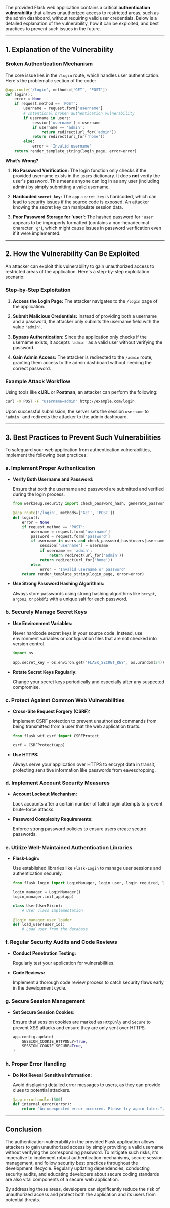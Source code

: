 The provided Flask web application contains a critical **authentication vulnerability** that allows unauthorized access to restricted areas, such as the admin dashboard, without requiring valid user credentials. Below is a detailed explanation of the vulnerability, how it can be exploited, and best practices to prevent such issues in the future.

---

## **1. Explanation of the Vulnerability**

### **Broken Authentication Mechanism**

The core issue lies in the `/login` route, which handles user authentication. Here's the problematic section of the code:

```python
@app.route('/login', methods=['GET', 'POST'])
def login():
    error = None
    if request.method == 'POST':
        username = request.form['username']
        # Intentional broken authentication vulnerability
        if username in users:
            session['username'] = username
            if username == 'admin':
                return redirect(url_for('admin'))
            return redirect(url_for('home'))
        else:
            error = 'Invalid username'
    return render_template_string(login_page, error=error)
```

**What’s Wrong?**

1. **No Password Verification:** The login function only checks if the provided username exists in the `users` dictionary. It does **not** verify the user's password. This means anyone can log in as any user (including admin) by simply submitting a valid username.

2. **Hardcoded `secret_key`:** The `app.secret_key` is hardcoded, which can lead to security issues if the source code is exposed. An attacker knowing the secret key can manipulate session data.

3. **Poor Password Storage for 'user':** The hashed password for `'user'` appears to be improperly formatted (contains a non-hexadecimal character `'g'`), which might cause issues in password verification even if it were implemented.

---

## **2. How the Vulnerability Can Be Exploited**

An attacker can exploit this vulnerability to gain unauthorized access to restricted areas of the application. Here's a step-by-step exploitation scenario:

### **Step-by-Step Exploitation**

1. **Access the Login Page:** The attacker navigates to the `/login` page of the application.

2. **Submit Malicious Credentials:** Instead of providing both a username and a password, the attacker only submits the username field with the value `'admin'`.

3. **Bypass Authentication:** Since the application only checks if the username exists, it accepts `'admin'` as a valid user without verifying the password.

4. **Gain Admin Access:** The attacker is redirected to the `/admin` route, granting them access to the admin dashboard without needing the correct password.

### **Example Attack Workflow**

Using tools like **cURL** or **Postman**, an attacker can perform the following:

```bash
curl -X POST -F "username=admin" http://example.com/login
```

Upon successful submission, the server sets the session `username` to `'admin'` and redirects the attacker to the admin dashboard.

---

## **3. Best Practices to Prevent Such Vulnerabilities**

To safeguard your web application from authentication vulnerabilities, implement the following best practices:

### **a. Implement Proper Authentication**

- **Verify Both Username and Password:**
  
  Ensure that both the username and password are submitted and verified during the login process.

  ```python
  from werkzeug.security import check_password_hash, generate_password_hash

  @app.route('/login', methods=['GET', 'POST'])
  def login():
      error = None
      if request.method == 'POST':
          username = request.form['username']
          password = request.form['password']
          if username in users and check_password_hash(users[username], password):
              session['username'] = username
              if username == 'admin':
                  return redirect(url_for('admin'))
              return redirect(url_for('home'))
          else:
              error = 'Invalid username or password'
      return render_template_string(login_page, error=error)
  ```

- **Use Strong Password Hashing Algorithms:**

  Always store passwords using strong hashing algorithms like `bcrypt`, `argon2`, or `pbkdf2` with a unique salt for each password.

### **b. Securely Manage Secret Keys**

- **Use Environment Variables:**
  
  Never hardcode secret keys in your source code. Instead, use environment variables or configuration files that are not checked into version control.

  ```python
  import os

  app.secret_key = os.environ.get('FLASK_SECRET_KEY', os.urandom(24))
  ```

- **Rotate Secret Keys Regularly:**
  
  Change your secret keys periodically and especially after any suspected compromise.

### **c. Protect Against Common Web Vulnerabilities**

- **Cross-Site Request Forgery (CSRF):**
  
  Implement CSRF protection to prevent unauthorized commands from being transmitted from a user that the web application trusts.

  ```python
  from flask_wtf.csrf import CSRFProtect

  csrf = CSRFProtect(app)
  ```

- **Use HTTPS:**
  
  Always serve your application over HTTPS to encrypt data in transit, protecting sensitive information like passwords from eavesdropping.

### **d. Implement Account Security Measures**

- **Account Lockout Mechanism:**
  
  Lock accounts after a certain number of failed login attempts to prevent brute-force attacks.

- **Password Complexity Requirements:**
  
  Enforce strong password policies to ensure users create secure passwords.

### **e. Utilize Well-Maintained Authentication Libraries**

- **Flask-Login:**
  
  Use established libraries like `Flask-Login` to manage user sessions and authentication securely.

  ```python
  from flask_login import LoginManager, login_user, login_required, logout_user, UserMixin

  login_manager = LoginManager()
  login_manager.init_app(app)

  class User(UserMixin):
      # User class implementation

  @login_manager.user_loader
  def load_user(user_id):
      # Load user from the database
  ```

### **f. Regular Security Audits and Code Reviews**

- **Conduct Penetration Testing:**
  
  Regularly test your application for vulnerabilities.

- **Code Reviews:**
  
  Implement a thorough code review process to catch security flaws early in the development cycle.

### **g. Secure Session Management**

- **Set Secure Session Cookies:**
  
  Ensure that session cookies are marked as `HttpOnly` and `Secure` to prevent XSS attacks and ensure they are only sent over HTTPS.

  ```python
  app.config.update(
      SESSION_COOKIE_HTTPONLY=True,
      SESSION_COOKIE_SECURE=True,
  )
  ```

### **h. Proper Error Handling**

- **Do Not Reveal Sensitive Information:**
  
  Avoid displaying detailed error messages to users, as they can provide clues to potential attackers.

  ```python
  @app.errorhandler(500)
  def internal_error(error):
      return "An unexpected error occurred. Please try again later.", 500
  ```

---

## **Conclusion**

The authentication vulnerability in the provided Flask application allows attackers to gain unauthorized access by simply providing a valid username without verifying the corresponding password. To mitigate such risks, it's imperative to implement robust authentication mechanisms, secure session management, and follow security best practices throughout the development lifecycle. Regularly updating dependencies, conducting security audits, and educating developers about secure coding standards are also vital components of a secure web application.

By addressing these areas, developers can significantly reduce the risk of unauthorized access and protect both the application and its users from potential threats.